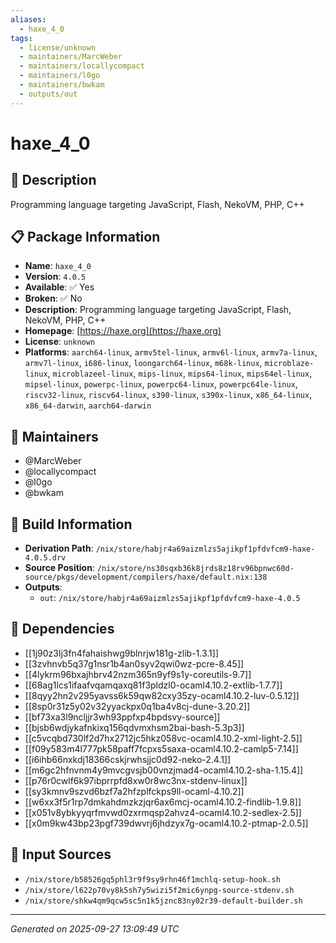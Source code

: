 ```yaml
---
aliases:
  - haxe_4_0
tags:
  - license/unknown
  - maintainers/MarcWeber
  - maintainers/locallycompact
  - maintainers/l0go
  - maintainers/bwkam
  - outputs/out
---
```


# haxe_4_0

## 📝 Description

Programming language targeting JavaScript, Flash, NekoVM, PHP, C++

## 📋 Package Information

- **Name**: `haxe_4_0`
- **Version**: `4.0.5`
- **Available**: ✅ Yes
- **Broken**: ✅ No
- **Description**: Programming language targeting JavaScript, Flash, NekoVM, PHP, C++
- **Homepage**: [https://haxe.org](https://haxe.org)
- **License**: `unknown`
- **Platforms**: `aarch64-linux`, `armv5tel-linux`, `armv6l-linux`, `armv7a-linux`, `armv7l-linux`, `i686-linux`, `loongarch64-linux`, `m68k-linux`, `microblaze-linux`, `microblazeel-linux`, `mips-linux`, `mips64-linux`, `mips64el-linux`, `mipsel-linux`, `powerpc-linux`, `powerpc64-linux`, `powerpc64le-linux`, `riscv32-linux`, `riscv64-linux`, `s390-linux`, `s390x-linux`, `x86_64-linux`, `x86_64-darwin`, `aarch64-darwin`
## 👥 Maintainers

- @MarcWeber
- @locallycompact
- @l0go
- @bwkam


## 🔧 Build Information

- **Derivation Path**: `/nix/store/habjr4a69aizmlzs5ajikpf1pfdvfcm9-haxe-4.0.5.drv`
- **Source Position**: `/nix/store/ns30sqxb36k8jrds8z18rv96bpnwc60d-source/pkgs/development/compilers/haxe/default.nix:138`
- **Outputs**:
  - `out`:  `/nix/store/habjr4a69aizmlzs5ajikpf1pfdvfcm9-haxe-4.0.5`

## 🔗 Dependencies

- [[1j90z3lj3fn4fahaishwg9blnrjw181g-zlib-1.3.1]]
- [[3zvhnvb5q37g1nsr1b4an0syv2qwi0wz-pcre-8.45]]
- [[4lykrm96bxajhbrv42nzm365n9yf9s1y-coreutils-9.7]]
- [[68ag1lcs1ifaafvqamqaxq81f3pldzl0-ocaml4.10.2-extlib-1.7.7]]
- [[8qyy2hn2v295yavss6k59qw82cxy35zy-ocaml4.10.2-luv-0.5.12]]
- [[8sp0r31z5y02v32yyackpx0q1ba4v8cj-dune-3.20.2]]
- [[bf73xa3l9ncljjr3wh93ppfxp4bpdsvy-source]]
- [[bjsb6wdjykafnkixq156qdvmxhsm2bai-bash-5.3p3]]
- [[c5vcqbd730lf2d7hx2712jc5hkz058vc-ocaml4.10.2-xml-light-2.5]]
- [[f09y583m4l777pk58paff7fcpxs5saxa-ocaml4.10.2-camlp5-7.14]]
- [[i6ihb66nxkdj18366cskjrwhsjjc0d92-neko-2.4.1]]
- [[m6gc2hfnvnm4y9mvcgvsjb00vnzjmad4-ocaml4.10.2-sha-1.15.4]]
- [[p76r0cwlf6k97ibprrpfd8xw0r8wc3nx-stdenv-linux]]
- [[sy3kmnv9szvd6bzf7a2hfzplfckps9ll-ocaml-4.10.2]]
- [[w6xx3f5r1rp7dmkahdmzkzjqr6ax6mcj-ocaml4.10.2-findlib-1.9.8]]
- [[x051v8ybkyyqrfmvwd0zxrmqsp2ahvz4-ocaml4.10.2-sedlex-2.5]]
- [[x0m9kw43bp23pgf739dwvrj6jhdzyx7g-ocaml4.10.2-ptmap-2.0.5]]

## 📁 Input Sources

- `/nix/store/b58526gq5phl3r9f9sy9rhn46f1mchlq-setup-hook.sh`
- `/nix/store/l622p70vy8k5sh7y5wizi5f2mic6ynpg-source-stdenv.sh`
- `/nix/store/shkw4qm9qcw5sc5n1k5jznc83ny02r39-default-builder.sh`

---
*Generated on 2025-09-27 13:09:49 UTC*
